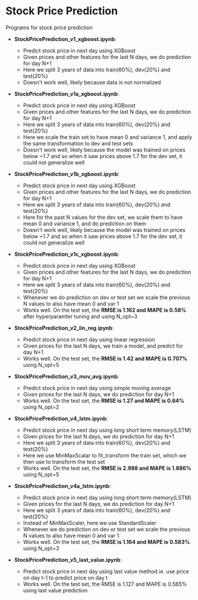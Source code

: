 # Stock Price Prediction
Programs for stock price prediction

* **StockPricePrediction_v1_xgboost.ipynb**:
	* Predict stock price in next day using XGBoost
    * Given prices and other features for the last N days, we do prediction for day N+1
	* Here we split 3 years of data into train(60%), dev(20%) and test(20%)
	* Doesn't work well, likely because data is not normalized
	
* **StockPricePrediction_v1a_xgboost.ipynb**:
    * Predict stock price in next day using XGBoost
    * Given prices and other features for the last N days, we do prediction for day N+1
    * Here we split 3 years of data into train(60%), dev(20%) and test(20%)
    * Here we scale the train set to have mean 0 and variance 1, and apply the same transformation to dev and test sets
    * Doesn't work well, likely because the model was trained on prices below ~1.7 and so when it saw prices above 1.7 for the dev set, it could not generalize well
    
* **StockPricePrediction_v1b_xgboost.ipynb**:
    * Predict stock price in next day using XGBoost
    * Given prices and other features for the last N days, we do prediction for day N+1
    * Here we split 3 years of data into train(60%), dev(20%) and test(20%)
    * Here for the past N values for the dev set, we scale them to have mean 0 and variance 1, and do prediction on them
    * Doesn't work well, likely because the model was trained on prices below ~1.7 and so when it saw prices above 1.7 for the dev set, it could not generalize well
* **StockPricePrediction_v1c_xgboost.ipynb**:
    * Predict stock price in next day using XGBoost
    * Given prices and other features for the last N days, we do prediction for day N+1
    * Here we split 3 years of data into train(60%), dev(20%) and test(20%)
    * Whenever we do prediction on dev or test set we scale the previous N values to also have mean 0 and var 1
    * Works well. On the test set, the **RMSE is 1.162 and MAPE is 0.58%** after hyperparamter tuning and using N_opt=3
* **StockPricePrediction_v2_lin_reg.ipynb**:
	* Predict stock price in next day using linear regression
	* Given prices for the last N days, we train a model, and predict for day N+1
    * Works well. On the test set, the **RMSE is 1.42 and MAPE is 0.707%** using N_opt=5
* **StockPricePrediction_v3_mov_avg.ipynb**:
    * Predict stock price in next day using simple moving average
    * Given prices for the last N days, we do prediction for day N+1
    * Works well. On the test set, the **RMSE is 1.27 and MAPE is 0.64%** using N_opt=2
* **StockPricePrediction_v4_lstm.ipynb**:
	* Predict stock price in next day using long short term memory(LSTM)
	* Given prices for the last N days, we do prediction for day N+1
	* Here we split 3 years of data into train(60%), dev(20%) and test(20%)
	* Here we use MinMaxScalar to fit_transform the train set, which we then use to transform the test set
	* Works well. On the test set, the **RMSE is 2.988 and MAPE is 1.886%** using N_opt=5
* **StockPricePrediction_v4a_lstm.ipynb**:
	* Predict stock price in next day using long short term memory(LSTM)
	* Given prices for the last N days, we do prediction for day N+1
	* Here we split 3 years of data into train(60%), dev(20%) and test(20%)
	* Instead of MinMaxScaler, here we use StandardScaler
	* Whenever we do prediction on dev or test set we scale the previous N values to also have mean 0 and var 1
	* Works well. On the test set, the **RMSE is 1.164 and MAPE is 0.583%** using N_opt=3
* **StockPricePrediction_v5_last_value.ipynb**:
	* Predict stock price in next day using last value method ie. use price on day t-1 to predict price on day t
	* Works well. On the test set, the RMSE is 1.127 and MAPE is 0.565% using last value prediction
